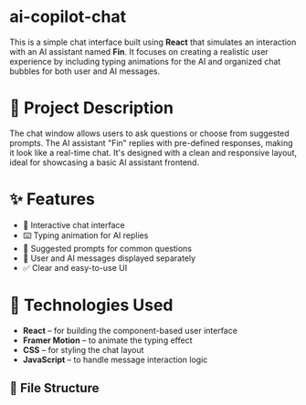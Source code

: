 # ai-copilot-chat
This is a simple chat interface built using **React** that simulates an interaction with an AI assistant named **Fin**. It focuses on creating a realistic user experience by including typing animations for the AI and organized chat bubbles for both user and AI messages.

# 📌 Project Description

The chat window allows users to ask questions or choose from suggested prompts. The AI assistant "Fin" replies with pre-defined responses, making it look like a real-time chat. It's designed with a clean and responsive layout, ideal for showcasing a basic AI assistant frontend.

# ✨ Features

- 💬 Interactive chat interface
- ⌨️ Typing animation for AI replies
- 📄 Suggested prompts for common questions
- 👤 User and AI messages displayed separately
- ✅ Clear and easy-to-use UI

# 🔧 Technologies Used

- **React** – for building the component-based user interface
- **Framer Motion** – to animate the typing effect
- **CSS** – for styling the chat layout
- **JavaScript** – to handle message interaction logic

## 📁 File Structure



